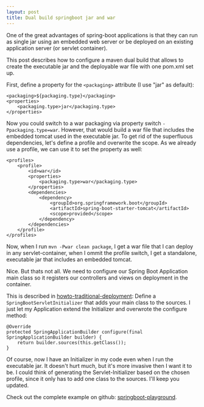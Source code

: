 ```yaml
---
layout: post
title: Dual build springboot jar and war
---
```


One of the great advantages of spring-boot applications is that they can run as single jar using an embedded
web server or be deployed on an existing application server (or servlet container).

This post describes how to configure a maven dual build that allows to create the executable jar and the deployable war file with one pom.xml set up.

First, define a property for the `<packaging>` attribute (I use "jar" as default):

    <packaging>${packaging.type}</packaging>
    <properties>
        <packaging.type>jar</packaging.type>
    </properties>

Now you could switch to a war packaging via property switch `-Ppackaging.type=war`. However, that would build a war file that includes the embedded tomcat used in the executable jar. To get rid of the superfluous dependencies, let's define a profile and overwrite the scope. As we already use a profile, we can use it to set the property as well:

    <profiles>
        <profile>
            <id>war</id>
            <properties>
                <packaging.type>war</packaging.type>
            </properties>
            <dependencies>
                <dependency>
                    <groupId>org.springframework.boot</groupId>
                    <artifactId>spring-boot-starter-tomcat</artifactId>
                    <scope>provided</scope>
                </dependency>
            </dependencies>
        </profile>
    </profiles>

Now, when I run `mvn -Pwar clean package`, I get a war file that I can deploy in any servlet-container, when I ommit the profile switch, I get a standalone, executable jar that includes an embedded tomcat.

Nice. But thats not all. We need to configure our Spring Boot Application main class so it registers
our controllers and views on deployment in the container.

This is described in [howto-traditional-deployment](http://docs.spring.io/spring-boot/docs/current/reference/html/howto-traditional-deployment.html): Define a `SpringBootServletInitializer` that adds your main class to the sources.
I just let my Application extend the Initializer and overwrote the configure method:

    @Override
    protected SpringApplicationBuilder configure(final SpringApplicationBuilder builder) {
        return builder.sources(this.getClass());
    }

Of course, now I have an Initializer in my code even when I run the executable jar. It doesn't hurt much, but it's more invasive then I want it to be. I could think of generating the Servlet-Initializer based on the chosen profile, since it only has to add one class to the sources. I'll keep you updated.

Check out the complete example on github: [springboot-playground](https://github.com/jangalinski/springboot-playground).
